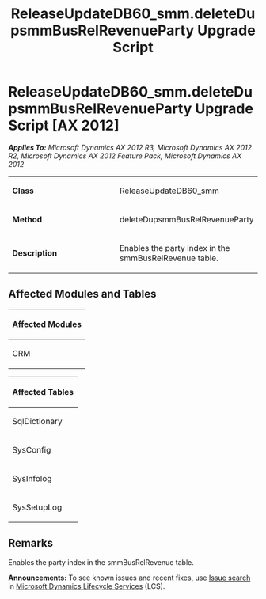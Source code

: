 ﻿---
title: ReleaseUpdateDB60_smm.deleteDupsmmBusRelRevenueParty Upgrade Script
TOCTitle: ReleaseUpdateDB60_smm.deleteDupsmmBusRelRevenueParty Upgrade Script
ms:assetid: ba98ae92-7a1a-726e-c21e-b5121eb779a9
ms:mtpsurl: https://msdn.microsoft.com/en-us/library/JJ737120(v=AX.60)
ms:contentKeyID: 49710801
ms.date: 05/18/2015
mtps_version: v=AX.60
---

# ReleaseUpdateDB60\_smm.deleteDupsmmBusRelRevenueParty Upgrade Script [AX 2012]


_**Applies To:** Microsoft Dynamics AX 2012 R3, Microsoft Dynamics AX 2012 R2, Microsoft Dynamics AX 2012 Feature Pack, Microsoft Dynamics AX 2012_

<table>
<colgroup>
<col style="width: 50%" />
<col style="width: 50%" />
</colgroup>
<tbody>
<tr class="odd">
<td><p><strong>Class</strong></p></td>
<td><p>ReleaseUpdateDB60_smm</p></td>
</tr>
<tr class="even">
<td><p><strong>Method</strong></p></td>
<td><p>deleteDupsmmBusRelRevenueParty</p></td>
</tr>
<tr class="odd">
<td><p><strong>Description</strong></p></td>
<td><p>Enables the party index in the smmBusRelRevenue table.</p></td>
</tr>
</tbody>
</table>


## Affected Modules and Tables

<table>
<colgroup>
<col style="width: 100%" />
</colgroup>
<thead>
<tr class="header">
<th><p>Affected Modules</p></th>
</tr>
</thead>
<tbody>
<tr class="odd">
<td><p>CRM</p></td>
</tr>
</tbody>
</table>


<table>
<colgroup>
<col style="width: 100%" />
</colgroup>
<thead>
<tr class="header">
<th><p>Affected Tables</p></th>
</tr>
</thead>
<tbody>
<tr class="odd">
<td><p>SqlDictionary</p></td>
</tr>
<tr class="even">
<td><p>SysConfig</p></td>
</tr>
<tr class="odd">
<td><p>SysInfolog</p></td>
</tr>
<tr class="even">
<td><p>SysSetupLog</p></td>
</tr>
</tbody>
</table>


## Remarks

Enables the party index in the smmBusRelRevenue table.

  
**Announcements:** To see known issues and recent fixes, use [Issue search](http://go.microsoft.com/fwlink/?linkid=389258) in [Microsoft Dynamics Lifecycle Services](http://go.microsoft.com/fwlink/?linkid=306505) (LCS).

